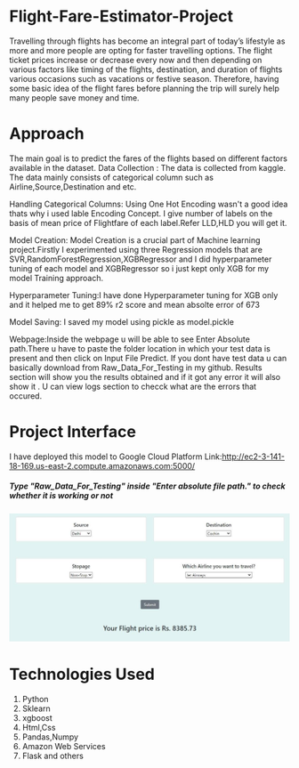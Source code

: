 
# Flight-Fare-Estimator-Project
Travelling through flights has become an integral part of today’s lifestyle as more and more people are opting for faster travelling options. The flight ticket prices increase or decrease every now and then depending on various factors like timing of the flights, destination, and duration of flights various occasions such as vacations or festive season. Therefore, having some basic idea of the flight fares before planning the trip will surely help many people save money and time.

# Approach
The main goal is to predict the fares of the flights based on different factors available in the dataset.
Data Collection : The data is collected from kaggle.
                  The data mainly consists of categorical column such as Airline,Source,Destination and etc.

Handling Categorical Columns: Using One Hot Encoding wasn't a good idea thats why i used lable Encoding Concept.
                              I give number of labels on the basis of mean price of Flightfare of each label.Refer LLD,HLD you will get it.

Model Creation: Model Creation is a crucial part of Machine learning project.Firstly I experimented using three Regression models that are
                SVR,RandomForestRegression,XGBRegressor and I did hyperparameter tuning of each model and XGBRegressor so i just kept only XGB 
                for my model Training approach.

Hyperparameter Tuning:I have done Hyperparameter tuning for XGB only and it helped me to get 89% r2 score and mean absolte error of 673

Model Saving: I saved my model using pickle as model.pickle

Webpage:Inside the webpage u will be able to see Enter Absolute path.There u have to paste the folder location in which your test data is present and then click on Input File Predict.
If you dont have test data u can basically download from Raw_Data_For_Testing in my github.
Results section will show you the results obtained and if it got any error it will also show it .
U can view logs section to checck what are the errors that occured.

# Project Interface
I have deployed this model to Google Cloud Platform
Link:http://ec2-3-141-18-169.us-east-2.compute.amazonaws.com:5000/
##### Type "Raw_Data_For_Testing" inside "Enter absolute file path." to check whether it is working or not
<!-- ![web](https://github.com/Sanketarali/Flight-Fare-Prediction/blob/main/flight.jpg) -->
![web](https://github.com/Sanketarali/Flight-Fare-Prediction/blob/main/flight2.jpg)

# Technologies Used
1. Python
2. Sklearn
3. xgboost
4. Html,Css
5. Pandas,Numpy
6. Amazon Web Services
7. Flask and others


